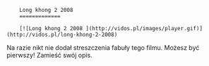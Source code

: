 
        Long khong 2 2008 
        =============
        
        [![Long khong 2 2008 ](http://vidos.pl/images/player.gif)](http://vidos.pl/long-khong-2-2008)
        
        
 Na razie nikt nie dodał streszczenia fabuły tego filmu. Możesz być pierwszy! Zamieść swój opis.
    
